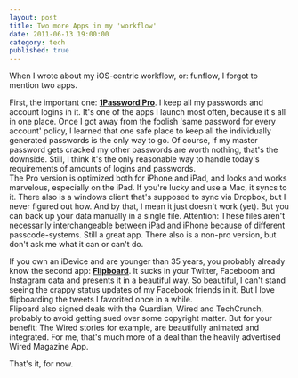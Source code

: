 ```yaml
---
layout: post
title: Two more Apps in my 'workflow'
date: 2011-06-13 19:00:00
category: tech
published: true
---
```

When I wrote about my iOS-centric workflow, or: funflow, I forgot to mention two apps.

First, the important one: [**1Password Pro**](http://itunes.apple.com/us/app/1password-pro/id319898689?mt=8). I keep all my passwords and account logins in it. It's one of the apps I launch most often, because it's all in one place. Once I got away from the foolish 'same password for every account' policy, I learned that one safe place to keep all the individually generated passwords is the only way to go. Of course, if my master password gets cracked my other passwords are worth nothing, that's the downside. Still, I think it's the only reasonable way to handle today's requirements of amounts of logins and passwords.  
The Pro version is optimized both for iPhone and iPad, and looks and works marvelous, especially on the iPad. If you're lucky and use a Mac, it syncs to it. There also is a windows client that's supposed to sync via Dropbox, but I never figured out how. And by that, I mean it just doesn't work (yet). But you can back up your data manually in a single file. Attention: These files aren't necessarily interchangeable between iPad and iPhone because of different passcode-systems. Still a great app. There also is a non-pro version, but don't ask me what it can or can't do. 

If you own an iDevice and are younger than 35 years, you probably already know the second app: [**Flipboard**](http://itunes.apple.com/us/app/flipboard/id358801284?mt=8). It sucks in your Twitter, Faceboom and Instagram data and presents it in a beautiful way. So beautiful, I can't stand seeing the crappy status updates of my Facebook friends in it. But I love flipboarding the tweets I favorited once in a while.  
Flipoard also signed deals with the Guardian, Wired and TechCrunch, probably to avoid getting sued over some copyright matter. But for your benefit: The Wired stories for example, are beautifully animated and integrated. For me, that's much more of a deal than the heavily advertised Wired Magazine App.

That's it, for now.